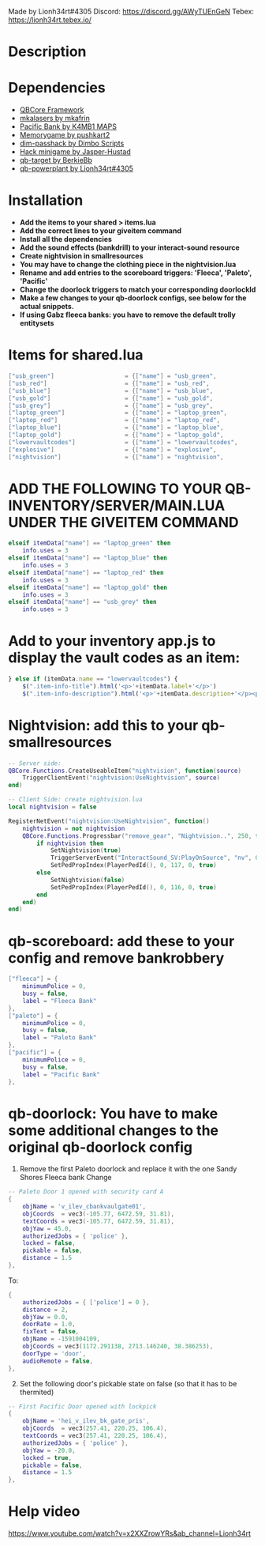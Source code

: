 Made by Lionh34rt#4305
Discord: https://discord.gg/AWyTUEnGeN
Tebex: https://lionh34rt.tebex.io/

# Description

# Dependencies
* [QBCore Framework](https://github.com/qbcore-framework)
* [mkalasers by mkafrin](https://github.com/mkafrin/mka-lasers)
* [Pacific Bank by K4MB1 MAPS](https://k4mb1.tebex.io/package/4692112)
* [Memorygame by pushkart2](https://github.com/pushkart2/memorygame)
* [dim-passhack by Dimbo Scripts](https://dimbo-scripts.tebex.io/package/4616362)
* [Hack minigame by Jasper-Hustad](https://github.com/Jesper-Hustad/NoPixel-minigame)
* [qb-target by BerkieBb](https://github.com/BerkieBb/qb-target)
* [qb-powerplant by Lionh34rt#4305](https://lionh34rt.tebex.io/)

# Installation
* **Add the items to your shared > items.lua**
* **Add the correct lines to your giveitem command**
* **Install all the dependencies**
* **Add the sound effects (bankdrill) to your interact-sound resource**
* **Create nightvision in smallresources**
* **You may have to change the clothing piece in the nightvision.lua**
* **Rename and add entries to the scoreboard triggers: 'Fleeca', 'Paleto', 'Pacific'**
* **Change the doorlock triggers to match your corresponding doorlockId**
* **Make a few changes to your qb-doorlock configs, see below for the actual snippets.**
* **If using Gabz fleeca banks: you have to remove the default trolly entitysets**

# Items for shared.lua
```lua
["usb_green"] 		 	 		 = {["name"] = "usb_green",           			["label"] = "USB Drive",	 			["weight"] = 1000, 		["type"] = "item", 		["image"] = "usb_green.png", 			["unique"] = false, 	["useable"] = true, 	["shouldClose"] = false,   	["combinable"] = nil,   ["description"] = "A green USB flash drive"},
["usb_red"] 		 	 		 = {["name"] = "usb_red",           			["label"] = "USB Drive",	 			["weight"] = 1000, 		["type"] = "item", 		["image"] = "usb_red.png", 				["unique"] = false, 	["useable"] = true, 	["shouldClose"] = false,   	["combinable"] = nil,   ["description"] = "A red USB flash drive"},
["usb_blue"] 		 	 		 = {["name"] = "usb_blue",           			["label"] = "USB Drive",	 			["weight"] = 1000, 		["type"] = "item", 		["image"] = "usb_blue.png", 			["unique"] = false, 	["useable"] = true, 	["shouldClose"] = false,   	["combinable"] = nil,   ["description"] = "A blue USB flash drive"},
["usb_gold"] 		 	 		 = {["name"] = "usb_gold",           			["label"] = "USB Drive",	 			["weight"] = 1000, 		["type"] = "item", 		["image"] = "usb_gold.png", 			["unique"] = false, 	["useable"] = true, 	["shouldClose"] = false,   	["combinable"] = nil,   ["description"] = "A gold USB flash drive"},
["usb_grey"] 		 	 		 = {["name"] = "usb_grey",           			["label"] = "USB Drive",	 			["weight"] = 1000, 		["type"] = "item", 		["image"] = "usb_grey.png", 			["unique"] = false, 	["useable"] = true, 	["shouldClose"] = false,   	["combinable"] = nil,   ["description"] = "A grey USB flash drive"},
["laptop_green"] 		 	 	 = {["name"] = "laptop_green",           		["label"] = "Laptop",	 				["weight"] = 2500, 		["type"] = "item", 		["image"] = "laptop_green.png", 		["unique"] = true, 		["useable"] = true, 	["shouldClose"] = true,   	["combinable"] = nil,   ["description"] = "A laptop that you got from Ph03nix"},
["laptop_red"] 		 	 		 = {["name"] = "laptop_red",           			["label"] = "Laptop",	 				["weight"] = 2500, 		["type"] = "item", 		["image"] = "laptop_red.png", 			["unique"] = true, 		["useable"] = true, 	["shouldClose"] = true,   	["combinable"] = nil,   ["description"] = "A laptop that you got from Plague"},
["laptop_blue"] 		 	 	 = {["name"] = "laptop_blue",           		["label"] = "Laptop",	 				["weight"] = 2500, 		["type"] = "item", 		["image"] = "laptop_blue.png", 			["unique"] = true, 		["useable"] = true, 	["shouldClose"] = true,   	["combinable"] = nil,   ["description"] = "A laptop that you got from Ramsay"},
["laptop_gold"] 		 	 	 = {["name"] = "laptop_gold",        		   	["label"] = "Laptop",	 				["weight"] = 2500, 		["type"] = "item", 		["image"] = "laptop_gold.png", 			["unique"] = true, 		["useable"] = true, 	["shouldClose"] = true,   	["combinable"] = nil,   ["description"] = "A laptop that you got from Trinity"},
["lowervaultcodes"] 			 = {["name"] = "lowervaultcodes", 				["label"] = "Access Codes", 			["weight"] = 0, 		["type"] = "item", 		["image"] = "lowervaultcodes.png", 		["unique"] = true, 		["useable"] = false, 	["shouldClose"] = false,	["combinable"] = nil,   ["description"] = "A copy of the Pacific Bank lower vault access code.."},
["explosive"] 					 = {["name"] = "explosive", 					["label"] = "Explosive", 				["weight"] = 5000, 		["type"] = "item", 		["image"] = "explosive.png", 			["unique"] = false, 	["useable"] = true, 	["shouldClose"] = true,	   	["combinable"] = nil,   ["description"] = "An improvised explosive of fireworks and thermite"},
["nightvision"] 			 	 = {["name"] = "nightvision", 					["label"] = "Night Vision Goggles", 	["weight"] = 6000, 		["type"] = "item", 		["image"] = "nightvision.png", 			["unique"] = false, 	["useable"] = true, 	["shouldClose"] = false,	["combinable"] = nil,   ["description"] = "These allow you to see in the dark"},
```

# ADD THE FOLLOWING TO YOUR QB-INVENTORY/SERVER/MAIN.LUA UNDER THE GIVEITEM COMMAND
```lua
elseif itemData["name"] == "laptop_green" then
	info.uses = 3
elseif itemData["name"] == "laptop_blue" then
	info.uses = 3
elseif itemData["name"] == "laptop_red" then
	info.uses = 3
elseif itemData["name"] == "laptop_gold" then
	info.uses = 3
elseif itemData["name"] == "usb_grey" then
	info.uses = 3
```

# Add to your inventory app.js to display the vault codes as an item:
```js
} else if (itemData.name == "lowervaultcodes") {
	$(".item-info-title").html('<p>'+itemData.label+'</p>')
	$(".item-info-description").html('<p>'+itemData.description+'</p><p>Access Code: '+itemData.info.codes+'</p>');
```

# Nightvision: add this to your qb-smallresources
```lua
-- Server side:
QBCore.Functions.CreateUseableItem("nightvision", function(source)
    TriggerClientEvent("nightvision:UseNightvision", source)
end)

-- Client Side: create nightvision.lua
local nightvision = false

RegisterNetEvent("nightvision:UseNightvision", function()
    nightvision = not nightvision
    QBCore.Functions.Progressbar("remove_gear", "Nightvision..", 250, false, true, {}, {}, {}, {}, function()
        if nightvision then
            SetNightvision(true)
            TriggerServerEvent("InteractSound_SV:PlayOnSource", "nv", 0.25)
            SetPedPropIndex(PlayerPedId(), 0, 117, 0, true)
        else
            SetNightvision(false)
            SetPedPropIndex(PlayerPedId(), 0, 116, 0, true)
        end
    end)
end)
```

# qb-scoreboard: add these to your config and remove bankrobbery
```lua
["fleeca"] = {
	minimumPolice = 0,
	busy = false,
	label = "Fleeca Bank"
},
["paleto"] = {
	minimumPolice = 0,
	busy = false,
	label = "Paleto Bank"
},
["pacific"] = {
	minimumPolice = 0,
	busy = false,
	label = "Pacific Bank"
},
```

# qb-doorlock: You have to make some additional changes to the original qb-doorlock config
1. Remove the first Paleto doorlock and replace it with the one Sandy Shores Fleeca bank
Change
```lua
-- Paleto Door 1 opened with security card A
{
	objName = 'v_ilev_cbankvaulgate01',
	objCoords  = vec3(-105.77, 6472.59, 31.81),
	textCoords = vec3(-105.77, 6472.59, 31.81),
	objYaw = 45.0,
	authorizedJobs = { 'police' },
	locked = false,
	pickable = false,
	distance = 1.5
},
```

To:
```lua
{
	authorizedJobs = { ['police'] = 0 },
	distance = 2,
	objYaw = 0.0,
	doorRate = 1.0,
	fixText = false,
	objName = -1591004109,
	objCoords = vec3(1172.291138, 2713.146240, 38.386253),
	doorType = 'door',
	audioRemote = false,
},
```

2. Set the following door's pickable state on false (so that it has to be thermited)
```lua
-- First Pacific Door opened with lockpick
{
	objName = 'hei_v_ilev_bk_gate_pris',
	objCoords  = vec3(257.41, 220.25, 106.4),
	textCoords = vec3(257.41, 220.25, 106.4),
	authorizedJobs = { 'police' },
	objYaw = -20.0,
	locked = true,
	pickable = false,
	distance = 1.5
},
```

# Help video
https://www.youtube.com/watch?v=x2XXZrowYRs&ab_channel=Lionh34rt